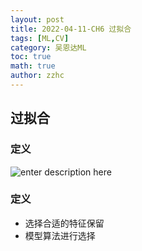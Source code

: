 ```yaml
---
layout: post
title: 2022-04-11-CH6 过拟合 
tags: [ML,CV]
category: 吴恩达ML
toc: true
math: true
author: zzhc
---
```


## 过拟合

### 定义

![enter description here](http://img.zzhc321.xyz/blog/1649680231397.png)

### 定义

 - 选择合适的特征保留
 - 模型算法进行选择
